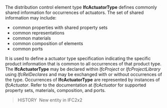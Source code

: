 The distribution control element type **IfcActuatorType** defines commonly shared information for occurrences of actuators. The set of shared information may include:

* common properties with shared property sets
* common representations
* common materials
* common composition of elements
* common ports

It is used to define a actuator type specification indicating the specific product information that is common to all occurrences of that product type. The **IfcActuatorType** may be declared within _IfcProject_ or _IfcProjectLibrary_ using _IfcRelDeclares_ and may be exchanged with or without occurrences of the type. Occurrences of **IfcActuatorType** are represented by instances of _IfcActuator_. Refer to the documentation at _IfcActuator_ for supported property sets, materials, composition, and ports.

> HISTORY&nbsp; New entity in IFC2x2
